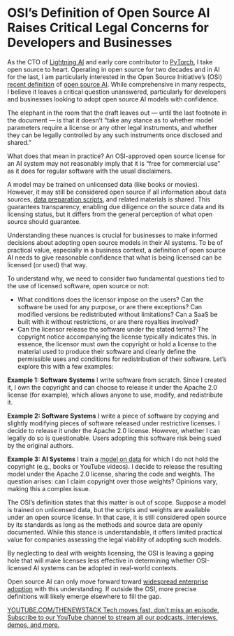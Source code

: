 # OSI’s Definition of Open Source AI Raises Critical Legal Concerns for Developers and Businesses
As the CTO of [Lightning AI](https://lightning.ai/) and early core contributor to [PyTorch](https://thenewstack.io/official-pytorch-documentary-revisits-its-past-and-its-future/), I take open source to heart. Operating in open source for two decades and in AI for the last, I am particularly interested in the Open Source Initiative’s (OSI) [recent definition](https://thenewstack.io/open-source-ai-osi-wrestles-with-a-definition/) of [open source AI](https://thenewstack.io/why-open-source-ai-has-no-meaning/). While comprehensive in many respects, I believe it leaves a critical question unanswered, particularly for developers and businesses looking to adopt open source AI models with confidence.

The elephant in the room that the draft leaves out — until the last footnote in the document — is that it doesn’t “take any stance as to whether model parameters require a license or any other legal instruments, and whether they can be legally controlled by any such instruments once disclosed and shared.”

What does that mean in practice? An OSI-approved open source license for an AI system may not reasonably imply that it is “free for commercial use” as it does for regular software with the usual disclaimers.

A model may be trained on unlicensed data (like books or movies). However, it may still be considered open source if all information about data sources, [data preparation scripts](https://thenewstack.io/dont-let-the-script-kiddies-steal-your-cloud-data/), and related materials is shared. This guarantees transparency, enabling due diligence on the source data and its licensing status, but it differs from the general perception of what open source should guarantee.

Understanding these nuances is crucial for businesses to make informed decisions about adopting open source models in their AI systems. To be of practical value, especially in a business context, a definition of open source AI needs to give reasonable confidence that what is being licensed can be licensed (or used) that way.

To understand why, we need to consider two fundamental questions tied to the use of licensed software, open source or not:

- What conditions does the licensor impose on the users? Can the software be used for any purpose, or are there exceptions? Can modified versions be redistributed without limitations? Can a SaaS be built with it without restrictions, or are there royalties involved?
- Can the licensor release the software under the stated terms? The copyright notice accompanying the license typically indicates this.
In essence, the licensor must own the copyright or hold a license to the material used to produce their software and clearly define the permissible uses and conditions for redistribution of their software. Let’s explore this with a few examples:

**Example 1: Software Systems**
I write software from scratch. Since I created it, I own the copyright and can choose to release it under the Apache 2.0 license (for example), which allows anyone to use, modify, and redistribute it.

**Example 2: Software Systems**
I write a piece of software by copying and slightly modifying pieces of software released under restrictive licenses. I decide to release it under the Apache 2.0 license. However, whether I can legally do so is questionable. Users adopting this software risk being sued by the original authors.

**Example 3: AI Systems**
I train a [model on data](https://thenewstack.io/nosql-data-modeling-mistakes-that-ruin-performance/) for which I do not hold the copyright (e.g., books or YouTube videos). I decide to release the resulting model under the Apache 2.0 license, sharing the code and weights. The question arises: can I claim copyright over those weights? Opinions vary, making this a complex issue.

The OSI’s definition states that this matter is out of scope. Suppose a model is trained on unlicensed data, but the scripts and weights are available under an open source license. In that case, it is still considered open source by its standards as long as the methods and source data are openly documented. While this stance is understandable, it offers limited practical value for companies assessing the legal viability of adopting such models.

By neglecting to deal with weights licensing, the OSI is leaving a gaping hole that will make licenses less effective in determining whether OSI-licensed AI systems can be adopted in real-world contexts.

Open source AI can only move forward toward [widespread enterprise adoption](https://thenewstack.io/whats-stopping-webassembly-from-widespread-adoption/) with this understanding. If outside the OSI, more precise definitions will likely emerge elsewhere to fill the gap.

[
YOUTUBE.COM/THENEWSTACK
Tech moves fast, don't miss an episode. Subscribe to our YouTube
channel to stream all our podcasts, interviews, demos, and more.
](https://youtube.com/thenewstack?sub_confirmation=1)